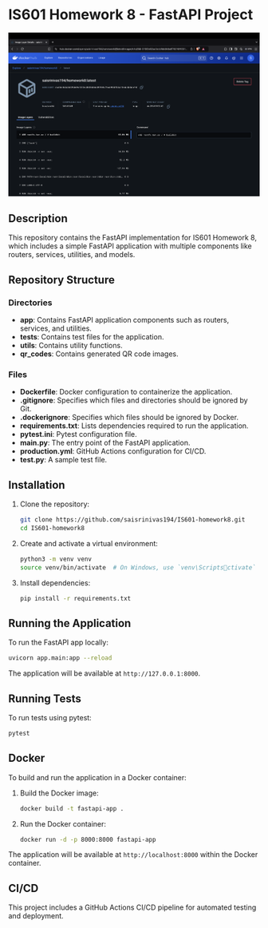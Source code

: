 
# IS601 Homework 8 - FastAPI Project

![Docker Account Image](docker_image.png)

## Description
This repository contains the FastAPI implementation for IS601 Homework 8, which includes a simple FastAPI application with multiple components like routers, services, utilities, and models.

## Repository Structure

### Directories
- **app**: Contains FastAPI application components such as routers, services, and utilities.
- **tests**: Contains test files for the application.
- **utils**: Contains utility functions.
- **qr_codes**: Contains generated QR code images.

### Files
- **Dockerfile**: Docker configuration to containerize the application.
- **.gitignore**: Specifies which files and directories should be ignored by Git.
- **.dockerignore**: Specifies which files should be ignored by Docker.
- **requirements.txt**: Lists dependencies required to run the application.
- **pytest.ini**: Pytest configuration file.
- **main.py**: The entry point of the FastAPI application.
- **production.yml**: GitHub Actions configuration for CI/CD.
- **test.py**: A sample test file.

## Installation

1. Clone the repository:

    ```bash
    git clone https://github.com/saisrinivas194/IS601-homework8.git
    cd IS601-homework8
    ```

2. Create and activate a virtual environment:

    ```bash
    python3 -m venv venv
    source venv/bin/activate  # On Windows, use `venv\Scriptsctivate`
    ```

3. Install dependencies:

    ```bash
    pip install -r requirements.txt
    ```

## Running the Application

To run the FastAPI app locally:

```bash
uvicorn app.main:app --reload
```

The application will be available at `http://127.0.0.1:8000`.

## Running Tests

To run tests using pytest:

```bash
pytest
```

## Docker

To build and run the application in a Docker container:

1. Build the Docker image:

    ```bash
    docker build -t fastapi-app .
    ```

2. Run the Docker container:

    ```bash
    docker run -d -p 8000:8000 fastapi-app
    ```

The application will be available at `http://localhost:8000` within the Docker container.

## CI/CD

This project includes a GitHub Actions CI/CD pipeline for automated testing and deployment.
